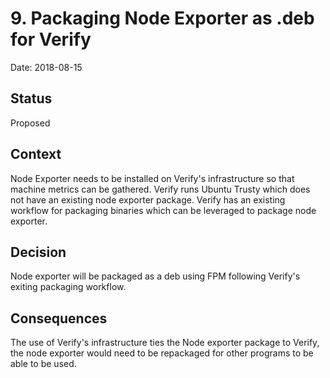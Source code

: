 # 9. Packaging Node Exporter as .deb for Verify

Date: 2018-08-15

## Status

Proposed

## Context

Node Exporter needs to be installed on Verify's infrastructure so that machine metrics can be gathered.
Verify runs Ubuntu Trusty which does not have an existing node exporter package.
Verify has an existing workflow for packaging binaries which can be leveraged to package node exporter. 
## Decision

Node exporter will be packaged as a deb using FPM following Verify's exiting packaging workflow.

## Consequences

The use of Verify's infrastructure ties the Node exporter package to Verify, the node exporter would need to be repackaged for other programs to be able to be used.
